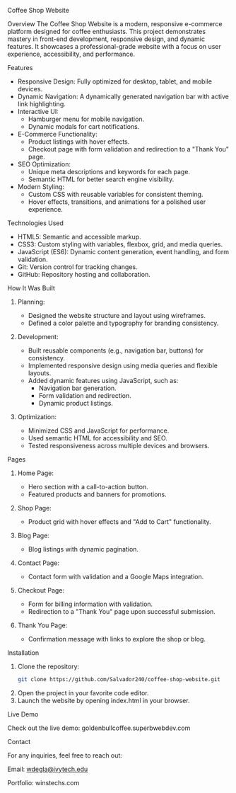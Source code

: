 Coffee Shop Website

Overview
The Coffee Shop Website is a modern, responsive e-commerce platform designed for coffee enthusiasts. This project demonstrates mastery in front-end development, responsive design, and dynamic features. It showcases a professional-grade website with a focus on user experience, accessibility, and performance.


Features
- Responsive Design: Fully optimized for desktop, tablet, and mobile devices.
- Dynamic Navigation: A dynamically generated navigation bar with active link highlighting.
- Interactive UI:
  - Hamburger menu for mobile navigation.
  - Dynamic modals for cart notifications.
- E-Commerce Functionality:
  - Product listings with hover effects.
  - Checkout page with form validation and redirection to a "Thank You" page.
- SEO Optimization:
  - Unique meta descriptions and keywords for each page.
  - Semantic HTML for better search engine visibility.
- Modern Styling:
  - Custom CSS with reusable variables for consistent theming.
  - Hover effects, transitions, and animations for a polished user experience.


Technologies Used
- HTML5: Semantic and accessible markup.
- CSS3: Custom styling with variables, flexbox, grid, and media queries.
- JavaScript (ES6): Dynamic content generation, event handling, and form validation.
- Git: Version control for tracking changes.
- GitHub: Repository hosting and collaboration.


How It Was Built
1. Planning:
   - Designed the website structure and layout using wireframes.
   - Defined a color palette and typography for branding consistency.

2. Development:
   - Built reusable components (e.g., navigation bar, buttons) for consistency.
   - Implemented responsive design using media queries and flexible layouts.
   - Added dynamic features using JavaScript, such as:
     - Navigation bar generation.
     - Form validation and redirection.
     - Dynamic product listings.

3. Optimization:
   - Minimized CSS and JavaScript for performance.
   - Used semantic HTML for accessibility and SEO.
   - Tested responsiveness across multiple devices and browsers.


Pages
1. Home Page:
   - Hero section with a call-to-action button.
   - Featured products and banners for promotions.

2. Shop Page:
   - Product grid with hover effects and "Add to Cart" functionality.

3. Blog Page:
   - Blog listings with dynamic pagination.

4. Contact Page:
   - Contact form with validation and a Google Maps integration.

5. Checkout Page:
   - Form for billing information with validation.
   - Redirection to a "Thank You" page upon successful submission.

6. Thank You Page:
   - Confirmation message with links to explore the shop or blog.


Installation
1. Clone the repository:
   ```bash
   git clone https://github.com/Salvador240/coffee-shop-website.git
2. Open the project in your favorite code editor.
3. Launch the website by opening index.html in your browser.

Live Demo

Check out the live demo: goldenbullcoffee.superbwebdev.com

Contact

For any inquiries, feel free to reach out:

Email: wdegla@ivytech.edu

Portfolio: winstechs.com
